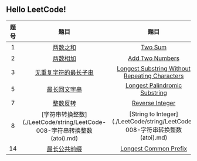 ## Hello LeetCode!

| 题号 |                             题目                             |                             题目                             |
| :--: | :----------------------------------------------------------: | :----------------------------------------------------------: |
|  1   |    [两数之和](./LeetCode/array/LeetCode-001-两数之和.md)     |     [Two Sum](./LeetCode/array/LeetCode-001-两数之和.md)     |
|  2   |  [两数相加](./LeetCode/linkedlist/LeetCode-002-两数相加.md)  | [Add Two Numbers](./LeetCode/linkedlist/LeetCode-002-两数相加.md) |
|  3   | [无重复字符的最长子串](./LeetCode/string/LeetCode-003-LongestSubstringWithoutRepeatingCharacters.md) | [Longest Substring Without Repeating Characters](./LeetCode/string/LeetCode-003-LongestSubstringWithoutRepeatingCharacters.md) |
|  5   |  [最长回文字串](./LeetCode/dp/LeetCode-005-最长回文子串.md)  | [Longest Palindromic Substring](./LeetCode/dp/LeetCode-005-最长回文子串.md) |
|  7   |     [整数反转](./LeetCode/math/LeetCode-007-整数反转.md)     | [Reverse Integer](./LeetCode/math/LeetCode-007-整数反转.md)  |
|  8   | [字符串转换整数](./LeetCode/string/LeetCode-008-字符串转换整数 (atoi).md) | [String to Integer](./LeetCode/string/LeetCode-008-字符串转换整数 (atoi).md) |
|  14  | [最长公共前缀](./LeetCode/string/LeetCode-014-最长公共前缀.md) | [Longest Common Prefix](./LeetCode/string/LeetCode-014-最长公共前缀.md) |

